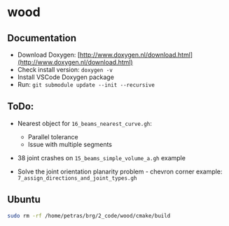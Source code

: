 # wood

## Documentation

- Download Doxygen: [http://www.doxygen.nl/download.html](http://www.doxygen.nl/download.html)
- Check install version: `doxygen -v`
- Install VSCode Doxygen package
- Run: `git submodule update --init --recursive`

## ToDo:

- Nearest object for `16_beams_nearest_curve.gh`:
  - Parallel tolerance
  - Issue with multiple segments

- 38 joint crashes on `15_beams_simple_volume_a.gh` example

- Solve the joint orientation planarity problem - chevron corner example: `7_assign_directions_and_joint_types.gh`

## Ubuntu

```sh
sudo rm -rf /home/petras/brg/2_code/wood/cmake/build